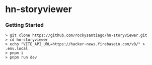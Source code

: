 # hn-storyviewer

### Getting Started

```
> git clone https://github.com/rockysantiago/hn-storyviewer.git
> cd hn-storyviewer
> echo "VITE_API_URL=https://hacker-news.firebaseio.com/v0/" > .env.local
> pnpm i
> pnpm run dev
```
